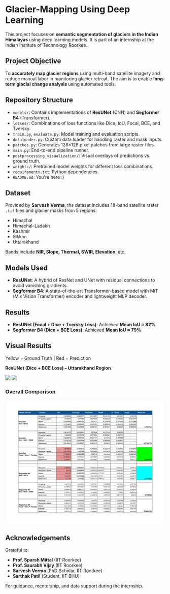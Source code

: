 # Glacier-Mapping Using Deep Learning

This project focuses on **semantic segmentation of glaciers in the Indian Himalayas** using deep learning models. It is part of an internship at the Indian Institute of Technology Roorkee.

## Project Objective

To **accurately map glacier regions** using multi-band satellite imagery and reduce manual labor in monitoring glacier retreat. The aim is to enable **long-term glacial change analysis** using automated tools.

## Repository Structure

- `models/`: Contains implementations of **ResUNet** (CNN) and **Segformer B4** (Transformer).
- `losses/`: Combinations of loss functions like Dice, IoU, Focal, BCE, and Tversky.
- `train.py`, `evaluate.py`: Model training and evaluation scripts.
- `dataloader.py`: Custom data loader for handling raster and mask inputs.
- `patches.py`: Generates 128×128 pixel patches from large raster files.
- `main.py`: End-to-end pipeline runner.
- `postprocessing_visualization/`: Visual overlays of predictions vs. ground truth.
- `weights/`: Pretrained model weights for different loss combinations.
- `requirements.txt`: Python dependencies.
- `README.md`: You're here :)

## Dataset

Provided by **Sarvesh Verma**, the dataset includes 18-band satellite raster `.tif` files and glacier masks from 5 regions:
- Himachal
- Himachal–Ladakh
- Kashmir
- Sikkim
- Uttarakhand

Bands include **NIR, Slope, Thermal, SWIR, Elevation**, etc.

## Models Used

- **ResUNet**: A hybrid of ResNet and UNet with residual connections to avoid vanishing gradients.
- **Segformer B4**: A state-of-the-art Transformer-based model with MiT (Mix Vision Transformer) encoder and lightweight MLP decoder.

## Results

- **ResUNet (Focal + Dice + Tversky Loss)**: Achieved **Mean IoU ≈ 82%**
- **Segformer B4 (Dice + BCE Loss)**: Achieved **Mean IoU ≈ 79%**

## Visual Results

Yellow = Ground Truth | Red = Prediction

**ResUNet (Dice + BCE Loss) – Uttarakhand Region**

<p float="left">
  <img src="https://github.com/MukeshK17/Glacier-Mapping/blob/main/assets/Results%20ResUNet/BCE%20%2B%20DICE%20loss/Uttrakhand.png" width="45%">
  <img src="https://github.com/MukeshK17/Glacier-Mapping/blob/main/assets/Results%20ResUNet/BCE%20%2B%20DICE%20loss/Uttrakhand_postprocessed.png" width="45%">
</p>

### Overall Comparison

![Results](https://github.com/MukeshK17/Glacier-Mapping/blob/main/assets/Results.jpg)

## Acknowledgements

Grateful to:
- **Prof. Sparsh Mittal** (IIT Roorkee)
- **Prof. Saurabh Vijay** (IIT Roorkee)
- **Sarvesh Verma** (PhD Scholar, IIT Roorkee)
- **Sarthak Patil** (Student, IIT BHU)

For guidance, mentorship, and data support during the internship.

